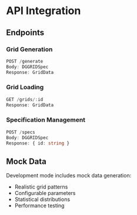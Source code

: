 # API Integration

## Endpoints

### Grid Generation
```typescript
POST /generate
Body: DGGRIDSpec
Response: GridData
```

### Grid Loading
```typescript
GET /grids/:id
Response: GridData
```

### Specification Management
```typescript
POST /specs
Body: DGGRIDSpec
Response: { id: string }
```

## Mock Data
Development mode includes mock data generation:
- Realistic grid patterns
- Configurable parameters
- Statistical distributions
- Performance testing
